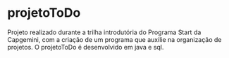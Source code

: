 # projetoToDo

Projeto realizado durante a trilha introdutória do Programa Start da Capgemini, com a criação de um programa que auxilie na organização de projetos.
O projetoToDo é desenvolvido em java e sql.
